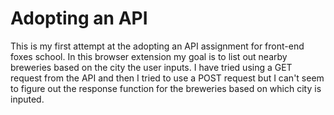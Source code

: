 # Adopting an API

This is my first attempt at the adopting an API assignment for front-end foxes school. In this browser extension my goal is to
list out nearby breweries based on the city the user inputs. I have tried using a GET request from the API and then I tried to use
a POST request but I can't seem to figure out the response function for the breweries based on which city is inputed. 
